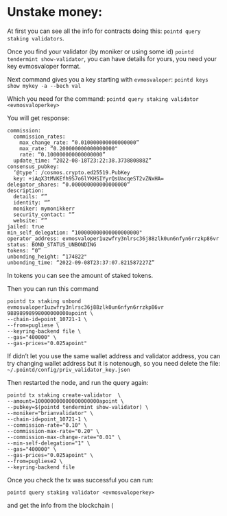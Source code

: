 # Unstake money:
At first you can see all the info for contracts doing this:
```pointd query staking validators```.

Once you find your validator (by moniker or using some id)
```pointd tendermint show-validator```, you can have details for yours, 
you need your key evmosvaloper format.

Next command gives you a key starting with `evmosvaloper`:
```pointd keys show mykey -a --bech val```

Which you need for the command:
```pointd query staking validator <evmosvaloperkey>```

You will get response:
```
commission:
  commission_rates:
    max_change_rate: “0.010000000000000000”
    max_rate: “0.200000000000000000"
    rate: “0.100000000000000000”
  update_time: “2022-08-18T23:22:38.373880888Z”
consensus_pubkey:
  ‘@type’: /cosmos.crypto.ed25519.PubKey
  key: +iAqX3tMVKEfh9S7o6lYKHSIYyrQsUacqeST2vZNxHA=
delegator_shares: “0.000000000000000000”
description:
  details: “”
  identity: “”
  moniker: mymonikkerr
  security_contact: “”
  website: “”
jailed: true
min_self_delegation: “100000000000000000000"
operator_address: evmosvaloper1uzwfry3nlrsc36j88zlk0un6nfyn6rrzkp86vr
status: BOND_STATUS_UNBONDING
tokens: “0”
unbonding_height: “174822"
unbonding_time: “2022-09-08T23:37:07.821587227Z”
```
In tokens you can see the amount of staked tokens.

Then you can run this command
```
pointd tx staking unbond evmosvaloper1uzwfry3nlrsc36j88zlk0un6nfyn6rrzkp86vr 98898998998000000000apoint \
--chain-id=point_10721-1 \
--from=pugliese \
--keyring-backend file \
--gas="400000" \
--gas-prices="0.025apoint"
```

If didn’t let you use the same wallet address and validator address, 
you can try changing wallet address but it is notenough, so you need
delete the file: ```~/.pointd/config/priv_validator_key.json```

Then restarted the node, and run the query again:
```
pointd tx staking create-validator  \
--amount=100000000000000000000apoint \
--pubkey=$(pointd tendermint show-validator) \
--moniker="brianvalidator" \
--chain-id=point_10721-1 \
--commission-rate="0.10" \
--commission-max-rate="0.20" \
--commission-max-change-rate="0.01" \
--min-self-delegation="1" \
--gas="400000" \
--gas-prices="0.025apoint" \
--from=pugliese2 \
--keyring-backend file  
```

Once you check the tx was successful you can run:
```
pointd query staking validator <evmosvaloperkey>
```
and get the info from the blockchain (